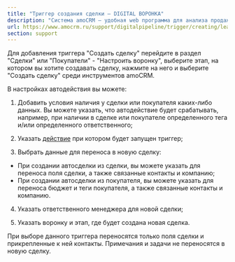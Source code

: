 ```yaml
---
title: "Триггер создания сделки — DIGITAL ВОРОНКА"
description: "Система amoCRM – удобная web программа для анализа продаж, доступная в режиме online из любой точки мира! Подробности узнавайте по указанным на сайте телефонам в Москве."
url: https://www.amocrm.ru/support/digitalpipeline/trigger/creating/lead
section: support
---
```


Для добавления триггера "Создать сделку" перейдите в раздел "Сделки" или "Покупатели" - "Настроить воронку", выберите этап, на котором вы хотите создавать сделку, нажмите на него и выберите "Создать сделку" среди инструментов amoCRM.

В настройках автодействия вы можете:

1. Добавить условия наличия у сделки или покупателя каких-либо данных. Вы можете указать, что автодействие будет срабатывать, например, при наличии в сделке или покупателе определенного тега и/или определенного ответственного;

2. Указать [действие](https://www.amocrm.ru/support/digitalpipeline/trigger_conditions) при котором будет запущен триггер;

3. Выбрать данные для переноса в новую сделку:

- При создании автосделки из сделки, вы можете указать для переноса поля сделки, а также связанные контакты и компанию;
- При создании автосделки из покупателя, вы можете указать для переноса бюджет и теги покупателя, а также связанные контакты и компанию.

4. Указать ответственного менеджера для новой сделки;

5. Указать воронку и этап, где будет создана новая сделка.

При выборе данного триггера переносятся только поля сделки и прикрепленные к ней контакты. Примечания и задачи не переносятся в новую сделку.